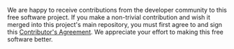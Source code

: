 We are happy to receive contributions from the developer community to this free software project. If you make a non-trivial contribution and wish it merged into this project's main repository, you must first agree to and sign this [Contributor's Agreement](https://docs.google.com/a/paralleluniverse.co/forms/d/1U5GinUnRsYbvAP5W3-o11wmRkMmicD_WgRDS6Sy30HA/viewform). We appreciate your effort to making this free software better.

